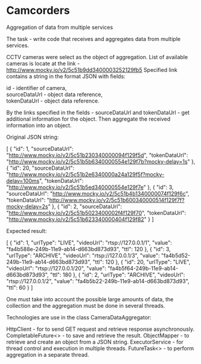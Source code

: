 # Camcorders
Aggregation of data from multiple services 

The task - 
write code that receives and aggregates data from multiple services.

CCTV cameras were select as the object of aggregation.
List of available cameras is locate at the link  - http://www.mocky.io/v2/5c51b9dd3400003252129fb5
Specified link contains a string in the format JSON with fields:

id - identifier of camera,  
sourceDataUrl - object data reference,  
tokenDataUrl - object data reference.   

By the links specified in the fields - sourceDataUrl and tokenDataUrl - get additional information for the object. Then aggregate the received information into an object.

Original JSON string:

[
    {
        "id": 1,
        "sourceDataUrl": "http://www.mocky.io/v2/5c51b230340000094f129f5d",
        "tokenDataUrl": "http://www.mocky.io/v2/5c51b5b6340000554e129f7b?mocky-delay=1s"
    },
    {
        "id": 20,
        "sourceDataUrl": "http://www.mocky.io/v2/5c51b2e6340000a24a129f5f?mocky-delay=100ms",
        "tokenDataUrl": "http://www.mocky.io/v2/5c51b5ed340000554e129f7e"
    },
    {
        "id": 3,
        "sourceDataUrl": "http://www.mocky.io/v2/5c51b4b1340000074f129f6c",
        "tokenDataUrl": "http://www.mocky.io/v2/5c51b600340000514f129f7f?mocky-delay=2s"
    },
    {
        "id": 2,
        "sourceDataUrl": "http://www.mocky.io/v2/5c51b5023400002f4f129f70",
        "tokenDataUrl": "http://www.mocky.io/v2/5c51b623340000404f129f82"
    }
]

Expected result:

[
    {
        "id": 1,
        "urlType": "LIVE",
        "videoUrl": "rtsp://127.0.0.1/1",
        "value": "fa4b588e-249b-11e9-ab14-d663bd873d93",
        "ttl": 120
    },
    {
        "id": 3,
        "urlType": "ARCHIVE",
        "videoUrl": "rtsp://127.0.0.1/3",
        "value": "fa4b5d52-249b-11e9-ab14-d663bd873d93",
        "ttl": 120
    },
    {
        "id": 20,
        "urlType": "LIVE",
        "videoUrl": "rtsp://127.0.0.1/20",
        "value": "fa4b5f64-249b-11e9-ab14-d663bd873d93",
        "ttl": 180
    },
    {
        "id": 2,
        "urlType": "ARCHIVE",
        "videoUrl": "rtsp://127.0.0.1/2",
        "value": "fa4b5b22-249b-11e9-ab14-d663bd873d93",
        "ttl": 60
    }
]

One must take into account the possible large amounts of data, the collection
and the aggregation must be done in several threads.

Technologies are use in the class CameraDataAggregator:

HttpClient - for to send GET request and retrieve response asynchronously.
CompletableFuture<> - to save and retrieve the result.
ObjectMapper - to retrieve and create an object from a JSON string. 
ExecutorService - for thread control and execution in multiple threads.
FutureTask<> - to perform aggregation in a separate thread.